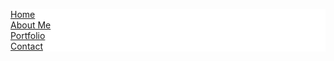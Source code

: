 <html>
<head>
<style>
ul {
  list-style-type: none;
  margin: 0;
  padding: 0;
  overflow: hidden;
  background-color: #ffffff;
}

li {
  float: left;
}

li a {
  display: block;
  color: black;
  text-align: center;
  padding: 16px;
  text-decoration: none;
}

li a:hover {
  background-color: #dadad9;
}
</style>
</head>
<body>

<ul>
  <li><a href="#home">Home</a></li>
  <li><a href="#aboutme">About Me</a></li>
  <li><a href="#portfolio">Portfolio</a></li>
  <li><a href="#contact">Contact</a></li>
</ul>

</body>
</html>
